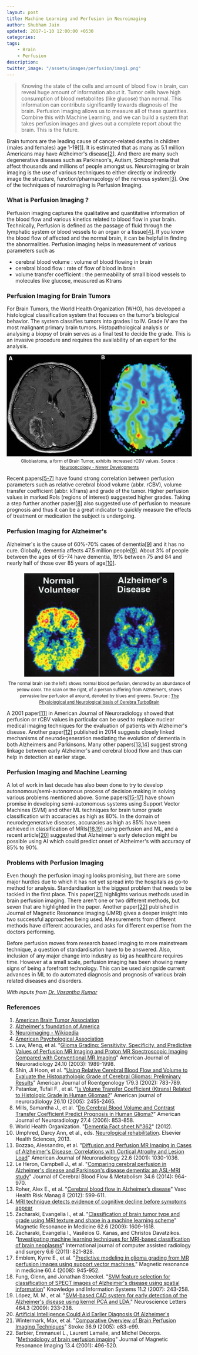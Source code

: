 ```yaml
---
layout: post
title: Machine Learning and Perfusion in Neuroimaging
author: Shubham Jain
updated: 2017-1-10 12:00:00 +0530
categories:
tags:
    - Brain
    - Perfusion
description:
twitter_image: "/assets/images/perfusion/imag1.png"
---
```


> Knowing the state of the cells and amount of blood flow in brain, can reveal huge amount of information about it. Tumor cells have high consumption of blood metabolites (like glucose) than normal. This information can contribute significantly towards diagnosis of the brain. Perfusion Imaging allows us to measure all of these quantities. Combine this with Machine Learning, and we can build a system that takes perfusion images and gives out a complete report about the brain. This is the future.

Brain tumors are the leading cause of cancer-related deaths in children (males and females) age 1-19[[1]](#ref1). It is estimated that as many as 5.1 million Americans may have Alzheimer's disease[[2]](#ref2). And there are many such degenerative diseases such as Parkinson's, Autism, Schizophrenia that affect thousands and millions of people amongst us. Neuroimaging or brain imaging is the use of various techniques to either directly or indirectly image the structure, function/pharmacology of the nervous system[[3]](#ref3). One of the techniques of neuroimaging is Perfusion Imaging.

### What is Perfusion Imaging ?

Perfusion imaging captures the qualitative and quantitative information of the blood flow and various kinetics related to blood flow in your brain. Technically, Perfusion is defined as the passage of fluid through the lymphatic system or blood vessels to an organ or a tissue[[4]](#ref4). If you know the blood flow of affected and the normal brain, it can be helpful in finding the abnormalities.
Perfusion imaging helps in measurement of various parameters such as

- cerebral blood volume : volume of blood flowing in brain
- cerebral blood flow : rate of flow of blood in brain
- volume transfer coefficient : the permeability of small blood vessels to molecules like glucose, measured as Ktrans

### Perfusion Imaging for Brain Tumors

For Brain Tumors, the World Health Organization (WHO), has developed a histological classification system that focuses on the tumor's biological behavior. The system classifies tumors into grades I to IV. Grade IV are the most malignant primary brain tumors. Histopathological analysis or analysing a biopsy of brain serves as a final test to decide the grade. This is an invasive procedure and requires the availability of an expert for the analysis.

<p align="center">
    <img src="/assets/images/perfusion/imag1.png" alt="rCBV values in Deformed Brain">
    <br>
    <small>Glioblastoma, a form of Brain Tumor, exhibits increased rCBV values. Source :
    <a href="http://www.intechopen.com/books/neurooncology-newer-developments/advanced-mr-imaging-techniques-in-the-diagnosis-of-intraaxial-brain-tumors">Neurooncology - Newer Developments</a></small>
</p>


Recent papers[[5-7]](#ref5) have found strong correlation between perfusion parameters such as relative cerebral blood volume (abbr. rCBV), volume transfer coefficient (abbr. kTrans) and grade of the tumor. Higher perfusion values in marked RoIs (regions of interest) suggested higher grades. Taking a step further another paper[[8]](#ref8) also suggested use of perfusion to measure prognosis and thus it can be a great indicator to quickly measure the effects of treatment or medication the subject is undergoing.

### Perfusion Imaging for Alzheimer's

Alzheimer's is the cause of 60%-70% cases of dementia[[9]](#ref9) and it has no cure. Globally, dementia affects 47.5 million people[[9]](#ref9). About 3% of people between the ages of 65–74 have dementia, 19% between 75 and 84 and nearly half of those over 85 years of age[[10]](#ref10).

<p align="center">
    <img src="/assets/images/perfusion/alzheimers.jpg" alt="Images of a SPECT scan">
    <br>
    <small>The normal brain (on the left) shows normal blood perfusion, denoted by an abundance of yellow color. The scan on the right, of a person suffering from Alzheimer’s, shows pervasive low perfusion all around, denoted by blues and greens. Source :
    <a href="http://cerebrabraintech.com/alexia-turbobrain-technology/the-physiological-basis-of-alexia-turbobrain">The Physiological and Neurological basis of Cerebra TurboBrain</a></small>
</p>


A 2001 paper[[11]](#ref11) in American Journal of Neuroradiology showed that perfusion or rCBV values in particular can be used to replace nuclear medical imaging techniques for the evaluation of patients with Alzheimer's disease. Another paper[[12]](#ref12) published in 2014 suggests closely linked mechanisms of neurodegeneration mediating the evolution of dementia in both Alzheimers and Parkinsons. Many other papers[[13,14]](#ref13) suggest strong linkage between early Alzheimer's and cerebral blood flow and thus can help in detection at earlier stage.

### Perfusion Imaging and Machine Learning

A lot of work in last decade has also been done to try to develop autonomous/semi-autonomous process of decision making in solving various problems mentioned above. Some papers[[15-17]](#ref15) have shown promise in developing semi-autonomous systems using Support Vector Machines (SVM) and other ML techniques for brain tumor grade classification with accuracies as high as 80%. In the domain of neurodegenerative diseases, accuracies as high as 85% have been achieved in classification of MRIs[[18,19]](#ref18) using perfusion and ML, and a recent article[[20]](#ref20) suggested that Alzheimer's early detection might be possible using AI which could predict onset of Alzheimer's with accuracy of 85% to 90%.

### Problems with Perfusion Imaging

Even though the perfusion imaging looks promising, but there are some major hurdles due to which it has not yet spread into the hospitals as go-to method for analysis. Standardisation is the biggest problem that needs to be tackled in the first place. This paper[[21]](#ref21) highlights various methods used in brain perfusion imaging. There aren't one or two different methods, but seven that are highlighted in the paper. Another paper[[22]](#ref22) published in Journal of Magnetic Resonance Imaging (JMRI) gives a deeper insight into two successful approaches being used. Measurements from different methods have different accuracies, and asks for different expertise from the doctors performing.

Before perfusion moves from research based imaging to more mainstream technique, a question of standardisation have to be answered.
Also, inclusion of any major change into industry as big as healthcare requires time. However at a small scale, perfusion imaging has been showing many signs of being a forefront technology. This can be used alongside current advances in ML to do automated diagnosis and prognosis of various brain related diseases and disorders.

*With inputs from [Dr. Vasantha Kumar](https://twitter.com/vasanthdrv)*

### References

1. <a name="ref1"></a>[American Brain Tumor Association](http://www.abta.org/about-us/news/brain-tumor-statistics/)
2. <a name="ref2"></a>[Alzheimer's foundation of America](https://www.alzfdn.org/AboutAlzheimers/statistics.html)
3. <a name="ref3"></a>[Neuroimaging - Wikipedia](https://en.wikipedia.org/wiki/Neuroimaging)
4. <a name="ref4"></a>[American Psychological Association](http://www.apa.org/)
5. <a name="ref5"></a>Law, Meng, et al. "[Glioma Grading: Sensitivity, Specificity, and Predictive Values of Perfusion MR Imaging and Proton MR Spectroscopic Imaging Compared with Conventional MR Imaging](http://www.ajnr.org/content/24/10/1989.full)" American Journal of Neuroradiology 24.10 (2003): 1989-1998.
6. <a name="ref6"></a>Shin, Ji Hoon, et al. "[Using Relative Cerebral Blood Flow and Volume to Evaluate the Histopathologic Grade of Cerebral Gliomas: Preliminary Results](http://www.ajronline.org/doi/abs/10.2214/ajr.179.3.1790783)" American Journal of Roentgenology 179.3 (2002): 783-789.
7. <a name="ref7"></a>Patankar, Tufail F., et al. "[Is Volume Transfer Coefficient (Ktrans) Related to Histologic Grade in Human Gliomas?](http://www.ajnr.org/content/26/10/2455.long)" American journal of neuroradiology 26.10 (2005): 2455-2465.
8. <a name="ref8"></a>Mills, Samantha J., et al. "[Do Cerebral Blood Volume and Contrast Transfer Coefficient Predict Prognosis in Human Glioma?](http://www.ajnr.org/content/27/4/853.full.pdf+html)" American Journal of Neuroradiology 27.4 (2006): 853-858.
9. <a name="ref9"></a>World Health Organization. "[Dementia Fact sheet N°362](https://web.archive.org/web/20150318030901/http://www.who.int/mediacentre/factsheets/fs362/en)" (2012).
10. <a name="ref10"></a>Umphred, Darcy Ann, et al., eds. [Neurological rehabilitation](https://books.google.co.in/books?id=I9ltC-ZrNOMC&pg=PA838&redir_esc=y#v=onepage&q&f=false). Elsevier Health Sciences, 2013.
11. <a name="ref11"></a>Bozzao, Alessandro, et al. "[Diffusion and Perfusion MR Imaging in Cases of Alzheimer's Disease: Correlations with Cortical Atrophy and Lesion Load](http://www.ajnr.org/content/22/6/1030.full)" American Journal of Neuroradiology 22.6 (2001): 1030-1036.
12. <a name="ref12"></a>Le Heron, Campbell J., et al. "[Comparing cerebral perfusion in Alzheimer's disease and Parkinson's disease dementia: an ASL-MRI study](https://www.ncbi.nlm.nih.gov/pmc/articles/PMC4050238/)" Journal of Cerebral Blood Flow & Metabolism 34.6 (2014): 964-970.
13. <a name="ref13"></a>Roher, Alex E., et al. "[Cerebral blood flow in Alzheimer’s disease](https://www.ncbi.nlm.nih.gov/pmc/articles/PMC3481957/)" Vasc Health Risk Manag 8 (2012): 599-611.
14. <a name="ref14"></a>[MRI technique detects evidence of cognitive decline before symptoms appear](https://www.sciencedaily.com/releases/2014/10/141007092344.htm)
15. <a name="ref15"></a>Zacharaki, Evangelia I., et al. "[Classification of brain tumor type and grade using MRI texture and shape in a machine learning scheme](https://www.ncbi.nlm.nih.gov/pmc/articles/PMC2863141/)" Magnetic Resonance in Medicine 62.6 (2009): 1609-1618.
16. <a name="ref16"></a>Zacharaki, Evangelia I., Vasileios G. Kanas, and Christos Davatzikos. "[Investigating machine learning techniques for MRI-based classification of brain neoplasms](https://www.ncbi.nlm.nih.gov/pmc/articles/PMC4373074/)" International journal of computer assisted radiology and surgery 6.6 (2011): 821-828.
17. <a name="ref17"></a>Emblem, Kyrre E., et al. "[Predictive modeling in glioma grading from MR perfusion images using support vector machines.](https://www.ncbi.nlm.nih.gov/pubmed/18816815)" Magnetic resonance in medicine 60.4 (2008): 945-952.
18. <a name="ref18"></a>Fung, Glenn, and Jonathan Stoeckel. "[SVM feature selection for classification of SPECT images of Alzheimer's disease using spatial information](http://dl.acm.org/citation.cfm?id=1229092)" Knowledge and Information Systems 11.2 (2007): 243-258.
19. <a name="ref19"></a>López, M. M., et al. "[SVM-based CAD system for early detection of the Alzheimer's disease using kernel PCA and LDA.](https://www.ncbi.nlm.nih.gov/pubmed/19716856)" Neuroscience Letters 464.3 (2009): 233-238.
20. <a name="ref20"></a>[Artificial Intelligence Could Aid Earlier Diagnosis Of Alzheimer's](http://www.meddeviceonline.com/doc/artificial-intelligence-could-aid-earlier-diagnosis-of-alzheimer-s-0001)
21. <a name="ref21"></a>Wintermark, Max, et al. "[Comparative Overview of Brain Perfusion Imaging Techniques](http://stroke.ahajournals.org/content/36/9/e83#xref-ref-104-1)" Stroke 36.9 (2005): e83-e99.
22. <a name="ref22"></a>Barbier, Emmanuel L., Laurent Lamalle, and Michel Décorps. "[Methodology of brain perfusion imaging](http://onlinelibrary.wiley.com/doi/10.1002/jmri.1073/full)" Journal of Magnetic Resonance Imaging 13.4 (2001): 496-520.
